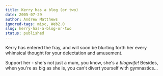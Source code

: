 ```yaml
---
title: Kerry has a blog (or two)
date: 2005-07-29
author: Andrew Matthews
ignored-tags: misc, Web2.0
slug: kerry-has-a-blog-or-two
status: published
---
```


Kerry has entered the fray, and will soon be blurting forth her every whimsical thought for your delectation and amusement.

Support her - she's not just a mum, you know, she's a *blogwife*! Besides, when you're as big as she is, you can't divert yourself with gymnastics...
